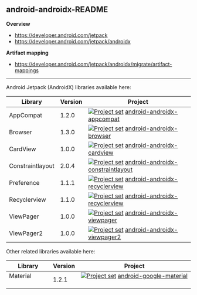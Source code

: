 ## android-androidx-README

**Overview**<br/>
* https://developer.android.com/jetpack
* https://developer.android.com/jetpack/androidx

**Artifact mapping**<br/>
* https://developer.android.com/jetpack/androidx/migrate/artifact-mappings

---

Android Jetpack (AndroidX) libraries available here:

| Library           | Version | Project |
| ---               | ---     | ---     |
| AppCompat         | 1.2.0   | [<img src="https://bit.ly/3qHag0x" title="Project set" align="top" />](https://raw.githubusercontent.com/dandar3/android-androidx-appcompat/1.2.0/.projectset) [android-androidx-appcompat](https://github.com/dandar3/android-androidx-appcompat/tree/1.2.0) |
| Browser           | 1.3.0   | [<img src="https://bit.ly/3qHag0x" title="Project set" align="top" />](https://raw.githubusercontent.com/dandar3/android-androidx-browser/1.3.0/.projectset) [android-androidx-browser](https://github.com/dandar3/android-androidx-browser/tree/1.3.0) |
| CardView          | 1.0.0   | [<img src="https://bit.ly/3qHag0x" title="Project set" align="top" />](https://raw.githubusercontent.com/dandar3/android-androidx-cardview/1.0.0/.projectset) [android-androidx-cardview](https://github.com/dandar3/android-androidx-cardview/tree/1.0.0) |
| Constraintlayout  | 2.0.4   | [<img src="https://bit.ly/3qHag0x" title="Project set" align="top" />](https://raw.githubusercontent.com/dandar3/android-androidx-constraintlayout/2.0.4/.projectset) [android-androidx-constraintlayout](https://github.com/dandar3/android-androidx-constraintlayout/tree/2.0.4) |
| Preference        | 1.1.1   | [<img src="https://bit.ly/3qHag0x" title="Project set" align="top" />](https://raw.githubusercontent.com/dandar3/android-androidx-preference/1.1.1/.projectset) [android-androidx-recyclerview](https://github.com/dandar3/android-androidx-preference/tree/1.1.1) |
| Recyclerview      | 1.1.0   | [<img src="https://bit.ly/3qHag0x" title="Project set" align="top" />](https://raw.githubusercontent.com/dandar3/android-androidx-recyclerview/1.1.0/.projectset) [android-androidx-recyclerview](https://github.com/dandar3/android-androidx-recyclerview/tree/1.1.0) |
| ViewPager         | 1.0.0   | [<img src="https://bit.ly/3qHag0x" title="Project set" align="top" />](https://raw.githubusercontent.com/dandar3/android-androidx-viewpager/1.0.0/.projectset) [android-androidx-viewpager](https://github.com/dandar3/android-androidx-viewpager/tree/1.0.0) |
| ViewPager2        | 1.0.0   | [<img src="https://bit.ly/3qHag0x" title="Project set" align="top" />](https://raw.githubusercontent.com/dandar3/android-androidx-viewpager2/1.0.0/.projectset) [android-androidx-viewpager2](https://github.com/dandar3/android-androidx-viewpager2/tree/1.0.0) |

Other related libraries available here:

| Library           | Version | Project |
| ---               | ---     | ---     |
| Material &nbsp; &nbsp; &nbsp; &nbsp; &nbsp; &nbsp;&nbsp; | 1.2.1   | [<img src="https://bit.ly/3qHag0x" title="Project set" align="top" />](https://raw.githubusercontent.com/dandar3/android-google-material/1.2.1/.projectset) [android-google-material](https://github.com/dandar3/android-google-material/tree/1.2.1) &nbsp; &nbsp; &nbsp; &nbsp; &nbsp; &nbsp; &nbsp; &nbsp; |
